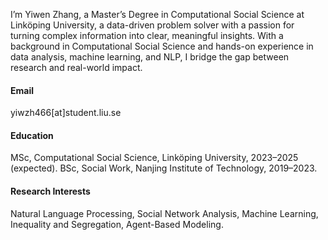 
I’m Yiwen Zhang, a Master’s Degree in Computational Social Science at Linköping University, a data-driven problem solver with a passion for turning complex information into clear, meaningful insights. With a background in Computational Social Science and hands-on experience in data analysis, machine learning, and NLP, I bridge the gap between research and real-world impact.

#### Email
yiwzh466[at]student.liu.se

#### Education
MSc, Computational Social Science, Linköping University, 2023–2025 (expected).
BSc, Social Work, Nanjing Institute of Technology, 2019–2023.
#### Research Interests
Natural Language Processing, Social Network Analysis, Machine Learning, Inequality and Segregation, Agent-Based Modeling.

